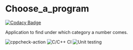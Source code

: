 # Choose_a_program

[![Codacy Badge](https://api.codacy.com/project/badge/Grade/af2bff9f3d55445e91d6db03e2a1bef8)](https://app.codacy.com/manual/99002524/Choose_a_program?utm_source=github.com&utm_medium=referral&utm_content=99002524/Choose_a_program&utm_campaign=Badge_Grade_Dashboard)

Application to find under which category a number comes.

![cppcheck-action](https://github.com/99002524/Choose_a_program/workflows/cppcheck-action/badge.svg)
![C/C++ CI](https://github.com/99002524/Choose_a_program/workflows/C/C++%20CI/badge.svg)
![Unit testing](https://github.com/99002524/Choose_a_program/workflows/Unit%20testing/badge.svg)
